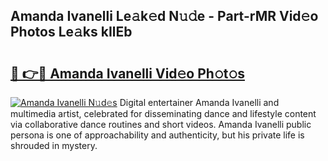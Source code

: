 ## Amanda Ivanelli Le𝚊k𝚎d N𝚞𝚍e - Part-rMR Vid𝚎o Photos Le𝚊ks kIlEb

# <h2><a href="http://fbc8tb.evod.top/?m=Amanda+Ivanelli">🔗 👉🔴 Amanda Ivanelli Vid𝚎o Ph𝚘t𝚘s</a></h2>

[![Amanda Ivanelli N𝚞d𝚎s](https://i.imgur.com/8V9OHl7.gif)](http://fbc8tb.evod.top/?m=Amanda+Ivanelli)
Digital entertainer Amanda Ivanelli and multimedia artist, celebrated for disseminating dance and lifestyle content via collaborative dance routines and short videos. Amanda Ivanelli public persona is one of approachability and authenticity, but his private life is shrouded in mystery. 
